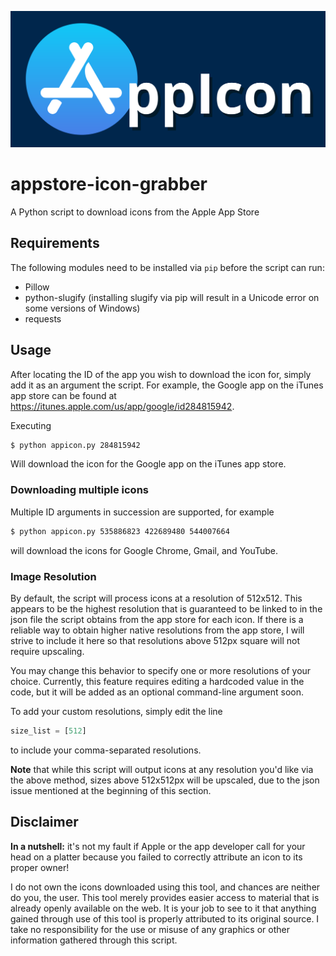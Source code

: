 ![alt text](https://github.com/jbeaulieu/appstore-icon-grabber/blob/master/icon.png "App Store Icon Grabber")

# appstore-icon-grabber
A Python script to download icons from the Apple App Store

Requirements
------------
The following modules need to be installed via ``pip`` before the script can run:

- Pillow
- python-slugify (installing slugify via pip will result in a Unicode error on some versions of Windows)
- requests

Usage
-----

After locating the ID of the app you wish to download the icon for, simply add it as an argument the script.
For example, the Google app on the iTunes app store can be found at <https://itunes.apple.com/us/app/google/id284815942>.

Executing
```bash
$ python appicon.py 284815942
```
Will download the icon for the Google app on the iTunes app store.

### Downloading multiple icons
Multiple ID arguments in succession are supported, for example
```bash
$ python appicon.py 535886823 422689480 544007664
```
will download the icons for Google Chrome, Gmail, and YouTube.

### Image Resolution
By default, the script will process icons at a resolution of 512x512. This appears to be the highest resolution that is guaranteed to be linked to in the json file the script obtains from the app store for each icon. If there is a reliable way to obtain higher native resolutions from the app store, I will strive to include it here so that resolutions above 512px square will not require upscaling.

You may change this behavior to specify one or more resolutions of your choice. Currently, this feature requires editing a hardcoded value in the code, but it will be added as an optional command-line argument soon.

To add your custom resolutions, simply edit the line
```python
size_list = [512]
```
to include your comma-separated resolutions.

__Note__ that while this script will output icons at any resolution you'd like via the above method, sizes above 512x512px will be upscaled, due to the json issue mentioned at the beginning of this section.

Disclaimer
----------

__In a nutshell:__ it's not my fault if Apple or the app developer call for your head on a platter because you failed to correctly attribute an icon to its proper owner!

I do not own the icons downloaded using this tool, and chances are neither do you, the user. This tool merely provides easier access to material that is already openly available on the web. It is your job to see to it that anything gained through use of this tool is properly attributed to its original source. I take no responsibility for the use or misuse of any graphics or other information gathered through this script.
